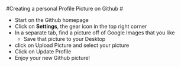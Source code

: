 #Creating a personal Profile Picture on Github #

- Start on the Github homepage
- Click on **Settings**, the gear icon in the top right corner
- In a separate tab, find a picture off of Google Images that you like
     - Save that picture to your Desktop
- click on Upload Picture and select your picture
- Click on Update Profile
- Enjoy your new Github picture!
